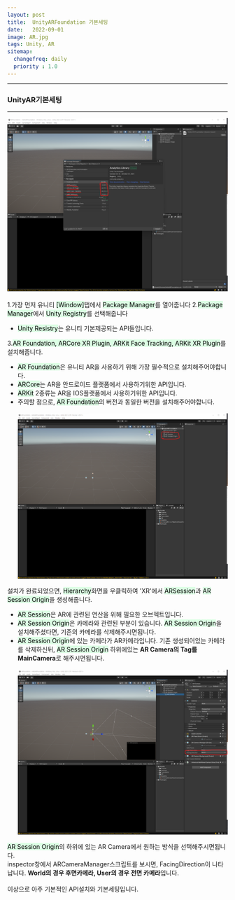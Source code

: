 ```yaml
---
layout: post
title:  UnityARFoundation 기본세팅
date:   2022-09-01
image: AR.jpg
tags: Unity, AR
sitemap:
  changefreq: daily
  priority : 1.0
---
```


---
### UnityAR기본세팅
---
![ARF1](assets/img/posts/ARFoundation/ARF4(1).png)
<br><br>
1.가장 먼저 유니티 <mark style='background-color: #dcffe4'>[Window]</mark>탭에서 <mark style='background-color: #dcffe4'>Package Manager</mark>를 열어줍니다
2.<mark style='background-color: #dcffe4'>Package Manager</mark>에서 <mark style='background-color: #dcffe4'>Unity Registry</mark>를 선택해줍니다
  - <mark style='background-color: #dcffe4'>Unity Resistry</mark>는 유니티 기본제공되는 API들입니다.<br>

3.<mark style='background-color: #dcffe4'>AR Foundation, ARCore XR Plugin, ARKit Face Tracking, ARKit XR Plugin</mark>를 설치해줍니다.
  - <mark style='background-color: #dcffe4'>AR Foundation</mark>은 유니티 AR을 사용하기 위해 가장 필수적으로 설치해주어야합니다.
  - <mark style='background-color: #dcffe4'>ARCore</mark>는 AR을 안드로이드 플랫폼에서 사용하기위한 API입니다.
  - <mark style='background-color: #dcffe4'>ARKit</mark> 2종류는 AR을 IOS플랫폼에서 사용하기위한 API입니다.
  - 주의할 점으로, <mark style='background-color: #dcffe4'>AR Foundation</mark>의 버전과 동일한 버전을 설치해주어야합니다.
<br><br>
![ARF2](assets/img/posts/ARFoundation/ARF4(2).png)

설치가 완료되었으면, <mark style='background-color: #dcffe4'>Hierarchy</mark>화면을 우클릭하여 'XR'에서 <mark style='background-color: #dcffe4'>ARSession</mark>과 <mark style='background-color: #dcffe4'>AR Session Origin</mark>을 생성해줍니다.
  - <mark style='background-color: #dcffe4'>AR Session</mark>은 AR에 관련된 연산을 위해 필요한 오브젝트입니다.
  - <mark style='background-color: #dcffe4'>AR Session Origin</mark>은 카메라와 관련된 부분이 있습니다.
<mark style='background-color: #dcffe4'>AR Session Origin</mark>을 설치해주셨다면, 기존의 카메라를 삭제해주시면됩니다. 
  - <mark style='background-color: #dcffe4'>AR Session Origin</mark>에 있는 카메라가 AR카메라입니다. 기존 생성되어있는 카메라를 삭제하신뒤, <mark style='background-color: #dcffe4'>AR Session Origin</mark> 하위에있는 **AR Camera의 Tag를 MainCamera**로 해주시면됩니다.
<br><br>
![ARF3](assets/img/posts/ARFoundation/ARF4(3).png)

<mark style='background-color: #dcffe4'>AR Session Origin</mark>의 하위에 있는 AR Camera에서 원하는 방식을 선택해주시면됩니다.<br> inspector창에서 ARCameraManager스크립트를 보시면, FacingDirection이 나타납니다. **World의 경우 후면카메라, User의 경우 전면 카메라**입니다.
<br><br>
이상으로 아주 기본적인 API설치와 기본세팅입니다.